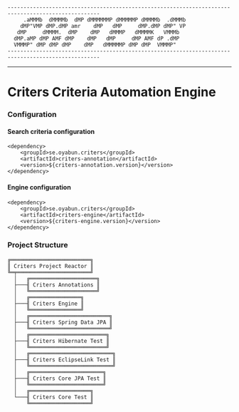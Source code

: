     ---------------------------------------------------------------------------------------------------
         .aMMMb  dMMMMb  dMP dMMMMMMP dMMMMMP dMMMMb  .dMMMb
        dMP"VMP dMP.dMP amr    dMP   dMP     dMP.dMP dMP" VP
       dMP     dMMMM.  dMP    dMP   dMMMP   dMMMMK   VMMMb
      dMP.aMP dMP AMF dMP    dMP   dMP     dMP AMF dP .dMP
      VMMMP" dMP dMP dMP    dMP   dMMMMMP dMP dMP  VMMMP"
    --------------------------------------------------------------------------------------------------- 
---
# Criters Criteria Automation Engine

### Configuration

#### Search criteria configuration

    <dependency>
        <groupId>se.oyabun.criters</groupId>
        <artifactId>criters-annotation</artifactId>
        <version>${criters-annotation.version}</version>
    </dependency>



#### Engine configuration

    <dependency>
        <groupId>se.oyabun.criters</groupId>
        <artifactId>criters-engine</artifactId>
        <version>${criters-engine.version}</version>
    </dependency>
    


### Project Structure
    ╔═════════════════════════╗ 
    ║ Criters Project Reactor ║
    ╚═╤═══════════════════════╝ 
      │   ╔═════════════════════╗
      ├───╢ Criters Annotations ║
      │   ╚═════════════════════╝
      │   ╔════════════════╗
      ├───╢ Criters Engine ║
      │   ╚════════════════╝
      │   ╔═════════════════════════╗
      ├───╢ Criters Spring Data JPA ║
      │   ╚═════════════════════════╝
      │   ╔════════════════════════╗
      ├───╢ Criters Hibernate Test ║
      │   ╚════════════════════════╝
      │   ╔══════════════════════════╗
      ├───╢ Criters EclipseLink Test ║
      │   ╚══════════════════════════╝
      │   ╔═══════════════════════╗
      ├───╢ Criters Core JPA Test ║
      │   ╚═══════════════════════╝
      │   ╔═══════════════════╗
      └───╢ Criters Core Test ║
          ╚═══════════════════╝
